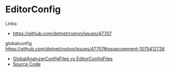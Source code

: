 # EditorConfig

Links:
- https://github.com/dotnet/roslyn/issues/47707



globalconfig
https://github.com/dotnet/roslyn/issues/47707#issuecomment-1075412726

- [GlobalAnalyzerConfigFiles vs EditorConfigFiles](https://github.com/dotnet/docs/issues/22836#issuecomment-778799054)
- [Source Code](https://github.com/dotnet/roslyn/blob/main/src/Compilers/Core/MSBuildTask/Microsoft.Managed.Core.targets#L125)

